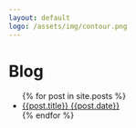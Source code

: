```yaml
---
layout: default
logo: /assets/img/contour.png
---
```


# Blog


<ul>
  {% for post in site.posts %}
    <li>
      <a href="{{ post.url }}">{{post.title}}  {{post.date}}</a>
    </li>
  {% endfor %}
</ul>
